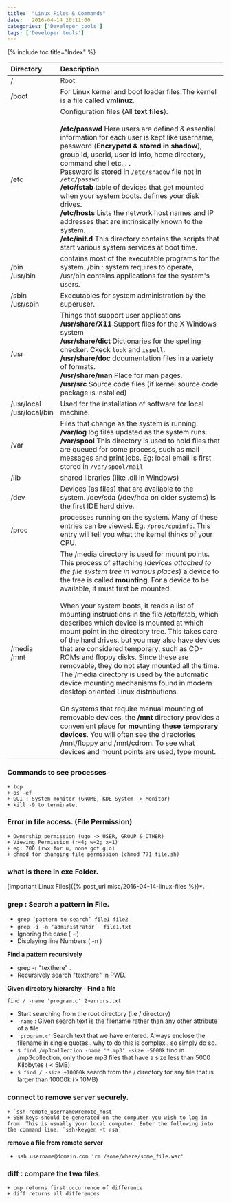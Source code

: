 ```yaml
---
title:  "Linux Files & Commands"
date:   2016-04-14 20:11:00
categories: ['Developer tools']
tags: ['Developer tools']
---
```


{% include toc title="Index" %}

| Directory                     | Description                                                                                                                                                                                                                                                                                                                                                                                                                                                                                                                                                                                                                                                                                                                                                                                                                                                                                                                                                                                                                                                        |
|:------------------------------|:-------------------------------------------------------------------------------------------------------------------------------------------------------------------------------------------------------------------------------------------------------------------------------------------------------------------------------------------------------------------------------------------------------------------------------------------------------------------------------------------------------------------------------------------------------------------------------------------------------------------------------------------------------------------------------------------------------------------------------------------------------------------------------------------------------------------------------------------------------------------------------------------------------------------------------------------------------------------------------------------------------------------------------------------------------------------|
| /                             | Root                                                                                                                                                                                                                                                                                                                                                                                                                                                                                                                                                                                                                                                                                                                                                                                                                                                                                                                                                                                                                                                               |
| /boot                         | For Linux kernel and boot loader files.The kernel is a file called **vmlinuz**.                                                                                                                                                                                                                                                                                                                                                                                                                                                                                                                                                                                                                                                                                                                                                                                                                                                                                                                                                                                    |
| /etc                          | Configuration files (All **text files**).<br><br> **/etc/passwd** Here users are defined & essential information for each user is kept like username, password (**Encrypetd & stored in shadow**), group id, userid, user id info, home directory, command shell etc... .<br> Password is stored in `/etc/shadow` file not in `/etc/passwd` <br> **/etc/fstab** table of devices that get mounted when your system boots. defines your disk drives.<br> **/etc/hosts** Lists the network host names and IP addresses that are intrinsically known to the system. <br> **/etc/init.d** This directory contains the scripts that start various system services at boot time.                                                                                                                                                                                                                                                                                                                                                                                         |
| /bin <br>/usr/bin             | contains most of the executable programs for the system. /bin : system requires to operate, /usr/bin contains applications for the system's users.                                                                                                                                                                                                                                                                                                                                                                                                                                                                                                                                                                                                                                                                                                                                                                                                                                                                                                                 |
| /sbin<br> /usr/sbin           | Executables for system administration by the superuser.                                                                                                                                                                                                                                                                                                                                                                                                                                                                                                                                                                                                                                                                                                                                                                                                                                                                                                                                                                                                            |
| /usr                          | Things that support user applications <br> **/usr/share/X11** Support files for the X Windows system<br> **/usr/share/dict** Dictionaries for the spelling checker. Ckeck `look` and `ispell`.<br>**/usr/share/doc** documentation files in a variety of formats.<br>**/usr/share/man** Place for man pages.<br> **/usr/src** Source code files.(if kernel source code package is installed)                                                                                                                                                                                                                                                                                                                                                                                                                                                                                                                                                                                                                                                                       |
| /usr/local<br> /usr/local/bin | Used for the installation of software for local machine.                                                                                                                                                                                                                                                                                                                                                                                                                                                                                                                                                                                                                                                                                                                                                                                                                                                                                                                                                                                                           |
| /var                          | Files that change as the system is running. <br> **/var/log** log files updated as the system runs. <br> **/var/spool** This directory is used to hold files that are queued for some process, such as mail messages and print jobs. Eg: local email is first stored in `/var/spool/mail`                                                                                                                                                                                                                                                                                                                                                                                                                                                                                                                                                                                                                                                                                                                                                                          |
| /lib                          | shared libraries (like .dll in Windows)                                                                                                                                                                                                                                                                                                                                                                                                                                                                                                                                                                                                                                                                                                                                                                                                                                                                                                                                                                                                                            |
| /dev                          | Devices (as files) that are available to the system. /dev/sda (/dev/hda on older systems) is the first IDE hard drive.                                                                                                                                                                                                                                                                                                                                                                                                                                                                                                                                                                                                                                                                                                                                                                                                                                                                                                                                             |
| /proc                         | processes running on the system.  Many of these entries can be viewed. Eg. `/proc/cpuinfo`. This entry will tell you what the kernel thinks of your CPU.                                                                                                                                                                                                                                                                                                                                                                                                                                                                                                                                                                                                                                                                                                                                                                                                                                                                                                           |
| /media <br> /mnt              | The /media directory is used for mount points. This process of attaching (*devices attached to the file system tree in various places*) a device to the tree is called **mounting**. For a device to be available, it must first be mounted. <br><br>When your system boots, it reads a list of mounting instructions in the file /etc/fstab, which describes which device is mounted at which mount point in the directory tree. This takes care of the hard drives, but you may also have devices that are considered temporary, such as CD-ROMs and floppy disks. Since these are removable, they do not stay mounted all the time. The /media directory is used by the automatic device mounting mechanisms found in modern desktop oriented Linux distributions. <br><br>On systems that require manual mounting of removable devices, the **/mnt** directory provides a convenient place for **mounting these temporary devices**. You will often see the directories /mnt/floppy and /mnt/cdrom. To see what devices and mount points are used, type mount. |

### Commands to see processes

    + top
    + ps -ef
    + GUI : System monitor (GNOME, KDE System -> Monitor)
    + kill -9 to terminate.

### Error in file access. (File Permission)

    + Ownership permission (ugo -> USER, GROUP & OTHER)
    + Viewing Permission (r=4; w=2; x=1)
    + eg: 700 (rwx for u, none got g,o)
    + chmod for changing file permission (chmod 771 file.sh)

### what is there in exe Folder.
[Important Linux Files]({% post_url misc/2016-04-14-linux-files %})*.

### grep : Search a pattern in File.

+ `grep ‘pattern to search’ file1 file2`
+ `grep -i -n ‘administrator’  file1.txt`
+ Ignoring the case ( -i)
+ Displaying line Numbers  ( -n )

**Find a pattern recursively**

+ grep -r "texthere" .
+ Recursively search "texthere" in PWD.

**Given directory hierarchy - Find a file**

`find / -name 'program.c' 2>errors.txt`

- Start searching from the root directory (i.e / directory)
- `-name` : Given search text is the filename rather than any other attribute of
  a file
- `'program.c'` Search text that we have entered. Always enclose the filename in
  single quotes.. why to do this is complex.. so simply do so.
- `$ find /mp3collection -name '*.mp3' -size -5000k` find in /mp3collection,
  only those mp3 files that have a size less than 5000 Kilobytes ( < 5MB)
- `$ find / -size +10000k` search from the / directory for any file that is
  larger than 10000k (> 10MB)

### connect to remove server securely.

    + `ssh remote_username@remote_host`
    + SSH keys should be generated on the computer you wish to log in from. This is usually your local computer. Enter the following into the command line. `ssh-keygen -t rsa`

**remove a file from remote server**
+ `ssh username@domain.com 'rm /some/where/some_file.war'`

### diff : compare the two files.

    + cmp returns first occurrence of difference
    + diff returns all differences